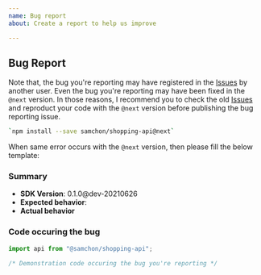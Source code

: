 ```yaml
---
name: Bug report
about: Create a report to help us improve

---
```


## Bug Report
Note that, the bug you're reporting may have registered in the [Issues](https://github.com/samchon/shopping-backend/search?type=Issues) by another user. Even the bug you're reporting may have been fixed in the `@next` version. In those reasons, I recommend you to check the old [Issues](https://github.com/samchon/shopping-backend/search?type=Issues) and reproduct your code with the `@next` version before publishing the bug reporting issue.

```bash
`npm install --save samchon/shopping-api@next`
```

When same error occurs with the `@next` version, then please fill the below template:

### Summary
  - **SDK Version**: 0.1.0@dev-20210626
  - **Expected behavior**: 
  - **Actual behavior**

### Code occuring the bug
```typescript
import api from "@samchon/shopping-api";

/* Demonstration code occuring the bug you're reporting */
```